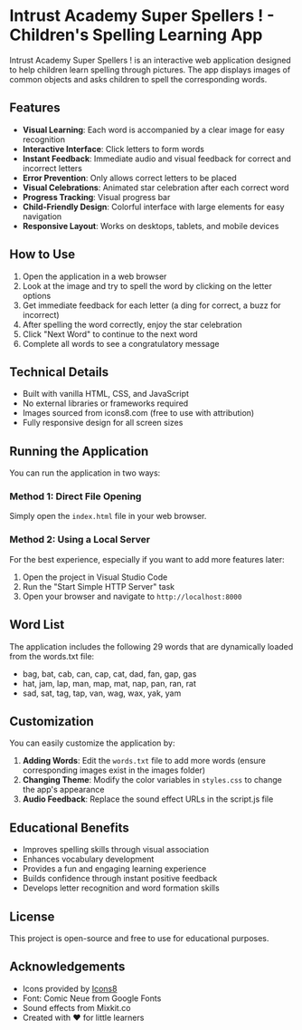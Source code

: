 # Intrust Academy Super Spellers ! - Children's Spelling Learning App

Intrust Academy Super Spellers ! is an interactive web application designed to help children learn spelling through pictures. The app displays images of common objects and asks children to spell the corresponding words.

## Features

- **Visual Learning**: Each word is accompanied by a clear image for easy recognition
- **Interactive Interface**: Click letters to form words
- **Instant Feedback**: Immediate audio and visual feedback for correct and incorrect letters
- **Error Prevention**: Only allows correct letters to be placed
- **Visual Celebrations**: Animated star celebration after each correct word
- **Progress Tracking**: Visual progress bar
- **Child-Friendly Design**: Colorful interface with large elements for easy navigation
- **Responsive Layout**: Works on desktops, tablets, and mobile devices

## How to Use

1. Open the application in a web browser
2. Look at the image and try to spell the word by clicking on the letter options
3. Get immediate feedback for each letter (a ding for correct, a buzz for incorrect)
4. After spelling the word correctly, enjoy the star celebration
5. Click "Next Word" to continue to the next word
6. Complete all words to see a congratulatory message

## Technical Details

- Built with vanilla HTML, CSS, and JavaScript
- No external libraries or frameworks required
- Images sourced from icons8.com (free to use with attribution)
- Fully responsive design for all screen sizes

## Running the Application

You can run the application in two ways:

### Method 1: Direct File Opening

Simply open the `index.html` file in your web browser.

### Method 2: Using a Local Server

For the best experience, especially if you want to add more features later:

1. Open the project in Visual Studio Code
2. Run the "Start Simple HTTP Server" task
3. Open your browser and navigate to `http://localhost:8000`

## Word List

The application includes the following 29 words that are dynamically loaded from the words.txt file:
- bag, bat, cab, can, cap, cat, dad, fan, gap, gas
- hat, jam, lap, man, map, mat, nap, pan, ran, rat  
- sad, sat, tag, tap, van, wag, wax, yak, yam

## Customization

You can easily customize the application by:

1. **Adding Words**: Edit the `words.txt` file to add more words (ensure corresponding images exist in the images folder)
2. **Changing Theme**: Modify the color variables in `styles.css` to change the app's appearance 
3. **Audio Feedback**: Replace the sound effect URLs in the script.js file

## Educational Benefits

- Improves spelling skills through visual association
- Enhances vocabulary development
- Provides a fun and engaging learning experience
- Builds confidence through instant positive feedback
- Develops letter recognition and word formation skills

## License

This project is open-source and free to use for educational purposes.

## Acknowledgements

- Icons provided by [Icons8](https://icons8.com/)
- Font: Comic Neue from Google Fonts
- Sound effects from Mixkit.co
- Created with ❤️ for little learners
